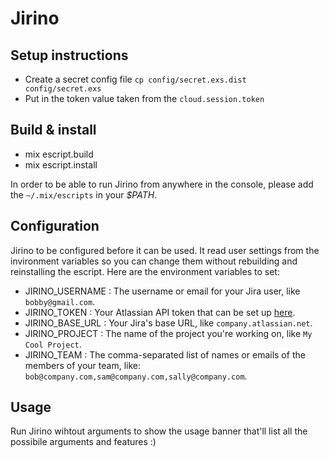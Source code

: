 # Jirino

## Setup instructions
- Create a secret config file `cp config/secret.exs.dist config/secret.exs`
- Put in the token value taken from the `cloud.session.token`

## Build & install
- mix escript.build
- mix escript.install

In order to be able to run Jirino from anywhere in the console, please add the `~/.mix/escripts` in your *$PATH*.

## Configuration
Jirino to be configured before it can be used. It read user settings from the invironment variables so you can change
them without rebuilding and reinstalling the escript.
Here are the environment variables to set:
- JIRINO_USERNAME : The username or email for your Jira user, like `bobby@gmail.com`.
- JIRINO_TOKEN : Your Atlassian API token that can be set up [here](https://id.atlassian.com/manage/api-tokens).
- JIRINO_BASE_URL : Your Jira's base URL, like `company.atlassian.net`.
- JIRINO_PROJECT : The name of the project you're working on, like `My Cool Project`.
- JIRINO_TEAM : The comma-separated list of names or emails of the members of your team, like: `bob@company.com,sam@company.com,sally@company.com`.

## Usage
Run Jirino wihtout arguments to show the usage banner that'll list all the possibile arguments and features :)
